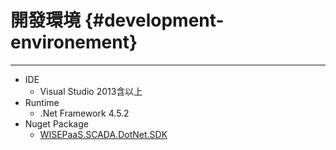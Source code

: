 # 開發環境 {#development-environement}

---

* IDE
  * Visual Studio 2013含以上
* Runtime
  * .Net Framework 4.5.2
* Nuget Package
  * [WISEPaaS.SCADA.DotNet.SDK](https://www.nuget.org/packages/WISEPaaS.SCADA.DotNet.SDK)



